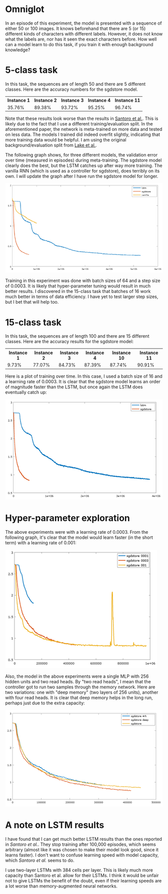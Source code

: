 # Omniglot

In an episode of this experiment, the model is presented with a sequence of either 50 or 100 images. It knows beforehand that there are 5 (or 15) different kinds of characters with different labels. However, it does not know what the labels are, nor has it seen the exact characters before. How well can a model learn to do this task, if you train it with enough background knowledge?

# 5-class task

In this task, the sequences are of length 50 and there are 5 different classes. Here are the accuracy numbers for the sgdstore model.

<table>
  <tr>
    <th>Instance 1</th>
    <th>Instance 2</th>
    <th>Instance 3</th>
    <th>Instance 4</th>
    <th>Instance 11</th>
  </tr>
  <tr>
    <td>35.76%</td>
    <td>89.38%</td>
    <td>93.72%</td>
    <td>95.25%</td>
    <td>96.74%</td>
  </tr>
</table>

Note that these results look worse than the results in [Santoro et al.](https://arxiv.org/abs/1605.06065). This is likely due to the fact that I use a different training/evaluation split. In the aforementioned paper, the network is meta-trained on more data and tested on less data. The models I trained did indeed overfit slightly, indicating that more training data would be helpful. I am using the original background/evaluation split from [Lake et al.](http://science.sciencemag.org/content/350/6266/1332).

The following graph shows, for three different models, the validation error over time (measured in episodes) during meta-training. The sgdstore model clearly does the best, but the LSTM catches up after way more training. The vanilla RNN (which is used as a controller for sgdstore), does terribly on its own. I will update the graph after I have run the sgdstore model for longer.

![Training plot](plot/plot.png)

Training in this experiment was done with batch sizes of 64 and a step size of 0.0003. It is likely that hyper-parameter tuning would result in much better results. I discovered in the 15-class task that batches of 16 work much better in terms of data efficiency. I have yet to test larger step sizes, but I bet that will help too.

# 15-class task

In this task, the sequences are of length 100 and there are 15 different classes. Here are the accuracy results for the sgdstore model:

<table>
  <tr>
    <th>Instance 1</th>
    <th>Instance 2</th>
    <th>Instance 3</th>
    <th>Instance 4</th>
    <th>Instance 10</th>
    <th>Instance 11</th>
  </tr>
  <tr>
    <td>9.73%</td>
    <td>77.07%</td>
    <td>84.73%</td>
    <td>87.39%</td>
    <td>87.74%</td>
    <td>90.91%</td>
  </tr>
</table>

Here is a plot of training over time. In this case, I used a batch size of 16 and a learning rate of 0.0003. It is clear that the sgdstore model learns an order of magnitude faster than the LSTM, but once again the LSTM does eventually catch up:

![Training plot](plot/plot15.png)

# Hyper-parameter exploration

The above experiments were with a learning rate of 0.0003. From the following graph, it's clear that the model would learn faster (in the short term) with a learning rate of 0.001:

![Learning rate comparison plot](plot/plot_lr.png)

Also, the model in the above experiments were a single MLP with 256 hidden units and two read heads. By "two read heads", I mean that the controller got to run two samples through the memory network. Here are two variations: one with "deep memory" (two layers of 256 units), another with four read heads. It is clear that deep memory helps in the long run, perhaps just due to the extra capacity:

![Memory structure comparison plot](plot/plot_mem.png)

# A note on LSTM results

I have found that I can get much better LSTM results than the ones reported in *Santoro et al.*. They stop training after 100,000 episodes, which seems arbitrary (almost like it was chosen to make their model look good, since it learns faster). I don't want to confuse learning speed with model capacity, which *Santoro et al.* seems to do.

I use two-layer LSTMs with 384 cells per layer. This is likely much more capacity than Santoro et al. allow for their LSTMs. I think it would be unfair not to give LSTMs the benefit of the doubt, even if their learning speeds are a lot worse than memory-augmented neural networks.
